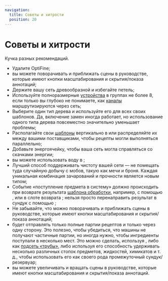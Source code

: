 ```yaml
---
navigation:
  title: Советы и хитрости
  position: 20
---
```


# Советы и хитрости

Кучка разных рекомендаций.

* Удалите OptiFine;
* вы можете поворачивать и приближать сцены в руководстве, которые имеют кнопки масштабирования и скрытия/показа аннотаций;
* Держите вашу сеть древообразной и избегайте петель;
* Используйте полноразмерные [устройства](ae2-mechanics/devices.md) в группах не более 8, если только вы глубоко не понимаете, как [каналы](ae2-mechanics/channels.md) маршрутизируются через сеть;
* Выберите один тип дерева и используйте его для всех своих шаблонов. Да, включение замен иногда работает, но использование одного типа дерева повсеместно значительно уменьшает проблемы;
* Располагайте свои [шаблоны](items-blocks-machines/patterns.md) вертикально в <ItemLink id="pattern_access_terminal" /> или распределяйте их между вашими поставщиками, чтобы рецепты могли выполняться параллельно;
* Добавьте энергоячейку, чтобы ваша сеть могла справляться со скачками энергии;
* вы можете использовать воду в <ItemLink id="condenser" />;
* Лучший способ поддерживать чистоту вашей сети — не помещать туда случайную добычу с мобов, такую как мечи и броня. Каждая уникальная комбинация зачарований и прочности является новым типом;
* Событие «поступление предмета в систему» должно происходить при возврате результата [шаблона обработки](items-blocks-machines/patterns.md), например, с помощью <ItemLink id="import_bus" />, <ItemLink id="interface" /> или в слоте возврата <ItemLink id="pattern_provider" />; нельзя просто перенаправить результат в сундук с помощью <ItemLink id="storage_bus" />;
* Не забывайте, что можно поворачивать и приближать сцены в руководстве, которые имеют кнопки масштабирования и скрытия/показа аннотаций;
* <ItemLink id="pattern_provider" /> будет отправлять только полные партии рецептов и только через одну сторону. Это полезно, чтобы убедиться, что машины не получают частичные партии, но иногда нужно, чтобы ингредиенты поступали в несколько мест. Это можно сделать, используя <ItemLink id="interface" />, либо как [подсеть «трубы»](example-setups/pipe-subnet.md), либо используя его способность удерживать несколько различных стопок предметов, жидкостей, химикатов и т. д., чтобы использовать его как своего рода промежуточный сундук/резервуар;
* вы можете увеличивать и вращать сцены в руководстве, которые имеют кнопки масштабирования и скрытия/показа аннотаций.